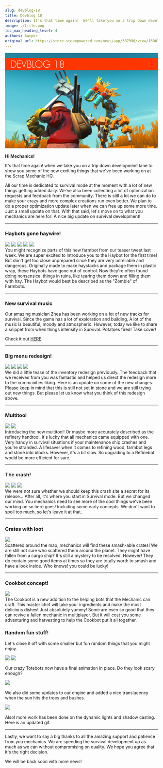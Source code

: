 ```yaml
---
slug: devblog-18
title: Devblog 18
description: It's that time again!  We'll take you on a trip down development lane to show you some of the new exciting things that we've been working on at the Scrap Mechanic HQ!
image: ./title.png
toc_max_heading_level: 4
authors: kacper
original_url: https://store.steampowered.com/news/app/387990/view/1600381633540057443
---
```


<head>
    <meta name="twitter:card" content="summary_large_image" />
</head>

![](./title.png)

**Hi Mechanics!**

It's that time again! when we take you on a trip down development lane to show
you some of the new exciting things that we've been working on at the Scrap
Mechanic HQ.

<!--truncate-->

All our time is dedicated to survival mode at the moment with a lot of new
things getting added daily. We've also been collecting a lot of optimization
requests and feedback from the community. There is still a lot we can do to make
your crazy and more complex creations run even better. We plan to do a proper
optimization update later when we can free up some more time. Just a small
update on that. With that said, let's move on to what you mechanics are here
for: A nice big update on survival development!

---

### Haybots gone haywire!

![](https://i.imgur.com/NC5qnTz.png) ![](https://i.imgur.com/i1EPEqb.png)
![](https://i.imgur.com/Kru4c81.png) ![](https://i.imgur.com/d1H2maK.png)
![](https://i.imgur.com/QHdjyzc.png) <br/> You might recognize parts of this new
farmbot from our teaser tweet last week. We are super excited to introduce you
to the Haybot for the first time! But don't get too close unprepared since they
are very unreliable and dangerous. Originally made to make haystacks and package
them in plastic wrap, these Haybots have gone out of control. Now they're often
found doing nonsensical things in ruins, like tearing them down and filling them
with hay. The Haybot would best be described as the "Zombie" of Farmbots.

---

### New survival music

Our amazing musician Zhea has been working on a lot of new tracks for survival.
Since the game has a lot of exploration and building, A lot of the music is
beautiful, moody and atmospheric. However, today we like to share a snippet from
when things intensify in Survival. Potatoes fired! Take cover!

Check it out [HERE](https://soundcloud.com/axolotgames/spud-fight-teaser)

---

### Big menu redesign!

![](https://i.imgur.com/ILH3Slt.png) ![](https://i.imgur.com/QmECiEP.png)
![](https://i.imgur.com/biyonHV.png) ![](https://i.imgur.com/ClacFEx.png) <br/>
We did a little tease of the inventory redesign previously. The feedback that we
received from you was fantastic and helped us direct the redesign more to the
communities liking. Here is an update on some of the new changes. Please keep in
mind that this is still not set in stone and we are still trying out new things.
But please let us know what you think of this redesign above.

---

### Multitool

![](https://i.imgur.com/42V3bNB.png) ![](https://i.imgur.com/u8WlY77.gif) <br/>
Introducing the new multitool! Or maybe more accurately described as the
refinery handtool. it's lucky that all mechanics came equipped with one. Very
handy in survival situations if your maintenance ship crashes and you're
stranded. A lifesaver when it comes to refining wood, farmbot legs and stone
into blocks. However, it's a bit slow. So upgrading to a Refinebot would be more
efficient for sure.

---

### The crash!

![](https://i.imgur.com/ZUHX1FO.png) ![](https://i.imgur.com/wJ3wMmH.png)
![](https://i.imgur.com/iJ48kvL.png) <br/> We were not sure whether we should
keep this crash site a secret for its release... After all, it's where you start
in Survival mode. But we changed our mind. You mechanics need to see more of the
cool things we've been working on so here goes! Including some early concepts.
We don't want to spoil too much, so let's leave it at that.

---

### Crates with loot

![](https://i.imgur.com/3FKatQV.png) <br/> Scattered around the map, mechanics
will find these smash-able crates! We are still not sure who scattered them
around the planet. They might have fallen from a cargo ship? It's still a
mystery to be resolved. However! They do contain some good items at times so
they are totally worth to smash and have a look inside. Who knows! you could be
lucky!

---

### Cookbot concept!

![](https://i.imgur.com/tH7e7qR.png) <br/> The Cookbot is a new addition to the
helping bots that the Mechanic can craft. This master chef will take your
ingredients and make the most delicious dishes! Just absolutely yummy! Some are
even so good that they can revive a fallen mechanic in multiplayer. But it will
cost you some adventuring and harvesting to help the Cookbot put it all
together.

### Random fun stuff!

Let's close it off with some smaller but fun random things that you might enjoy.

![](https://i.imgur.com/OIqlLBX.gif) ![](https://i.imgur.com/M7p9uhH.gif)

Our crazy Totebots now have a final animation in place. Do they look scary
enough?

![](https://i.imgur.com/JOr7F1W.png)

We also did some updates to our engine and added a nice translucency when the
sun hits the trees and bushes.

![](https://i.imgur.com/kneVg4B.gif)

Also! more work has been done on the dynamic lights and shadow casting. Here is
an updated gif.

---

Lastly, we want to say a big thanks to all the amazing support and patience from
you mechanics. We are speeding the survival development up as much as we can
without compromising on quality. We hope you agree that it's the right decision.

We will be back soon with more news!
